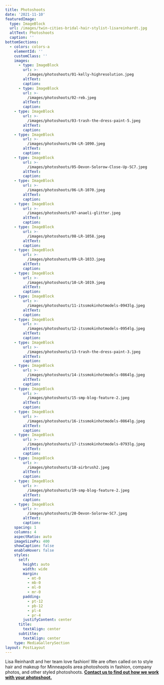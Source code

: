 ```yaml
---
title: Photoshoots
date: '2021-11-10'
featuredImage:
  type: ImageBlock
  url: /images/twin-cities-bridal-hair-stylist-lisareinhardt.jpg
  altText: Photoshoots
  caption: ''
bottomSections: 
  - colors: colors-a
    elementId: ''
    customClass: ''
    images:
      - type: ImageBlock
        url: >-
          /images/photoshoots/01-kelly-highresolution.jpeg
        altText: 
        caption: 
      - type: ImageBlock
        url: >-
          /images/photoshoots/02-reb.jpeg
        altText: 
        caption: 
    - type: ImageBlock
        url: >-
          /images/photoshoots/03-trash-the-dress-paint-5.jpeg
        altText: 
        caption: 
    - type: ImageBlock
        url: >-
          /images/photoshoots/04-LR-1090.jpeg
        altText: 
        caption: 
    - type: ImageBlock
        url: >-
          /images/photoshoots/05-Devon-Solorow-Close-Up-SC7.jpeg
        altText: 
        caption: 
    - type: ImageBlock
        url: >-
          /images/photoshoots/06-LR-1070.jpeg
        altText: 
        caption: 
    - type: ImageBlock
        url: >-
          /images/photoshoots/07-anaeli-glitter.jpeg
        altText: 
        caption: 
    - type: ImageBlock
        url: >-
          /images/photoshoots/08-LR-1058.jpeg
        altText: 
        caption: 
    - type: ImageBlock
        url: >-
          /images/photoshoots/09-LR-1033.jpeg
        altText: 
        caption: 
    - type: ImageBlock
        url: >-
          /images/photoshoots/10-LR-1019.jpeg
        altText: 
        caption: 
    - type: ImageBlock
        url: >-
          /images/photoshoots/11-itssmokinhotmodels-0943lg.jpeg
        altText: 
        caption: 
    - type: ImageBlock
        url: >-
          /images/photoshoots/12-itssmokinhotmodels-0954lg.jpeg
        altText: 
        caption: 
    - type: ImageBlock
        url: >-
          /images/photoshoots/13-trash-the-dress-paint-3.jpeg
        altText: 
        caption: 
    - type: ImageBlock
        url: >-
          /images/photoshoots/14-itssmokinhotmodels-0864lg.jpeg
        altText: 
        caption: 
    - type: ImageBlock
        url: >-
          /images/photoshoots/15-smp-blog-feature-2.jpeg
        altText: 
        caption: 
    - type: ImageBlock
        url: >-
          /images/photoshoots/16-itssmokinhotmodels-0864lg.jpeg
        altText: 
        caption: 
    - type: ImageBlock
        url: >-
          /images/photoshoots/17-itssmokinhotmodels-0793lg.jpeg
        altText: 
        caption: 
    - type: ImageBlock
        url: >-
          /images/photoshoots/18-airbrush2.jpeg
        altText: 
        caption: 
    - type: ImageBlock
        url: >-
          /images/photoshoots/19-smp-blog-feature-2.jpeg
        altText: 
        caption: 
    - type: ImageBlock
        url: >-
          /images/photoshoots/20-Devon-Solorow-SC7.jpeg
        altText: 
        caption: 
    spacing: 1
    columns: 4
    aspectRatio: auto
    imageSizePx: 400
    showCaption: false
    enableHover: false
    styles:
      self:
        height: auto
        width: wide
        margin:
          - mt-0
          - mb-0
          - ml-0
          - mr-0
        padding:
          - pt-12
          - pb-12
          - pl-4
          - pr-4
        justifyContent: center
      title:
        textAlign: center
      subtitle:
        textAlign: center
    type: MediaGallerySection
layout: PostLayout
---
```

Lisa Reinhardt and her team love fashion! We are often called on to style hair and makeup for Minneapolis area photoshoots in fashion, company photos, and other styled photoshoots. [**Contact us to find out how we work with your photoshoot.**](https://www.twincitiesmakeup.com/contact/)
